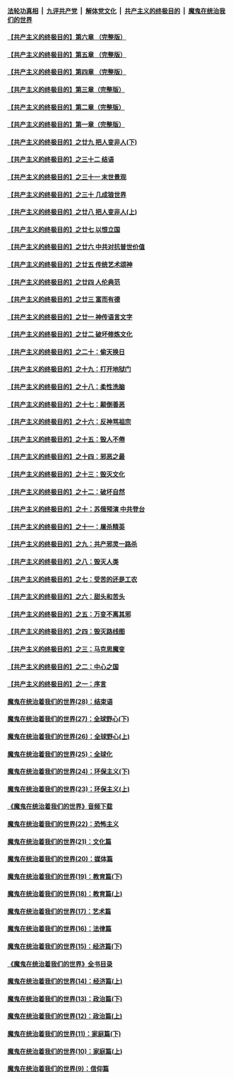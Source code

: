 ####  [法轮功真相](../../../../basic/blob/master/README.md?t=01300013) &nbsp;|&nbsp; [九评共产党](../../../../9ping.md/blob/master/README.md?t=01300013) &nbsp;|&nbsp; [解体党文化](../../../../jtdwh.md/blob/master/README.md?t=01300013)  &nbsp;|&nbsp; [共产主义的终极目的](../../../../gczydzjmd.md/blob/master/README.md?t=01300013) &nbsp;|&nbsp; [魔鬼在统治我们的世界](../../../../mgztzwmdsj.md/blob/master/README.md?t=01300013) 

#### [【共产主义的终极目的】第六章 （完整版）](../pages/nsc422/n11428913.md?t=01300013) 

#### [【共产主义的终极目的】第五章 （完整版）](../pages/nsc422/n11428912.md?t=01300013) 

#### [【共产主义的终极目的】第四章 （完整版）](../pages/nsc422/n11428907.md?t=01300013) 

#### [【共产主义的终极目的】第三章（完整版）](../pages/nsc422/n11428848.md?t=01300013) 

#### [【共产主义的终极目的】第二章（完整版）](../pages/nsc422/n11428831.md?t=01300013) 

#### [【共产主义的终极目的】第一章（完整版）](../pages/nsc422/n11417651.md?t=01300013) 

#### [【共产主义的终极目的】之廿九 把人变非人(下)](../pages/nsc422/n11344140.md?t=01300013) 

#### [【共产主义的终极目的】之三十二 结语](../pages/nsc422/n11360535.md?t=01300013) 

#### [【共产主义的终极目的】之三十一 末世景观](../pages/nsc422/n11351129.md?t=01300013) 

#### [【共产主义的终极目的】之三十 几成狼世界](../pages/nsc422/n11348280.md?t=01300013) 

#### [【共产主义的终极目的】之廿八 把人变非人(上)](../pages/nsc422/n11340492.md?t=01300013) 

#### [【共产主义的终极目的】之廿七 以恨立国](../pages/nsc422/n11336944.md?t=01300013) 

#### [【共产主义的终极目的】之廿六 中共对抗普世价值](../pages/nsc422/n11324785.md?t=01300013) 

#### [【共产主义的终极目的】之廿五 传统艺术颂神](../pages/nsc422/n11296396.md?t=01300013) 

#### [【共产主义的终极目的】之廿四 人伦典范](../pages/nsc422/n11296397.md?t=01300013) 

#### [【共产主义的终极目的】之廿三 富而有德](../pages/nsc422/n11283598.md?t=01300013) 

#### [【共产主义的终极目的】之廿一 神传语言文字](../pages/nsc422/n11263265.md?t=01300013) 

#### [【共产主义的终极目的】之廿二 破坏修炼文化](../pages/nsc422/n11245728.md?t=01300013) 

#### [【共产主义的终极目的】之二十：偷天换日](../pages/nsc422/n11238846.md?t=01300013) 

#### [【共产主义的终极目的】之十九：打开地狱门](../pages/nsc422/n11206376.md?t=01300013) 

#### [【共产主义的终极目的】之十八：柔性洗脑](../pages/nsc422/n11199994.md?t=01300013) 

#### [【共产主义的终极目的】之十七：颠倒善恶](../pages/nsc422/n11179782.md?t=01300013) 

#### [【共产主义的终极目的】之十六：反神骂祖宗](../pages/nsc422/n11166798.md?t=01300013) 

#### [【共产主义的终极目的】之十五：毁人不倦](../pages/nsc422/n11166792.md?t=01300013) 

#### [【共产主义的终极目的】之十四：邪恶之最](../pages/nsc422/n11150249.md?t=01300013) 

#### [【共产主义的终极目的】之十三：毁灭文化](../pages/nsc422/n11135227.md?t=01300013) 

#### [【共产主义的终极目的】之十二：破坏自然](../pages/nsc422/n11135214.md?t=01300013) 

#### [【共产主义的终极目的】之十：苏俄预演 中共登台](../pages/nsc422/n11118424.md?t=01300013) 

#### [【共产主义的终极目的】之十一：屠杀精英](../pages/nsc422/n11118442.md?t=01300013) 

#### [【共产主义的终极目的】之九：共产邪灵一路杀](../pages/nsc422/n11114139.md?t=01300013) 

#### [【共产主义的终极目的】之八：毁灭人类](../pages/nsc422/n11108503.md?t=01300013) 

#### [【共产主义的终极目的】之七：受苦的还是工农](../pages/nsc422/n11101809.md?t=01300013) 

#### [【共产主义的终极目的】之六：甜头和苦头](../pages/nsc422/n11096971.md?t=01300013) 

#### [【共产主义的终极目的】之五：万变不离其邪](../pages/nsc422/n11091285.md?t=01300013) 

#### [【共产主义的终极目的】之四：毁灭路线图](../pages/nsc422/n11086284.md?t=01300013) 

#### [【共产主义的终极目的】之三：马克思魔变](../pages/nsc422/n11061941.md?t=01300013) 

#### [【共产主义的终极目的】之二：中心之国](../pages/nsc422/n11047728.md?t=01300013) 

#### [【共产主义的终极目的】之一：序言](../pages/nsc422/n11086077.md?t=01300013) 

#### [魔鬼在统治着我们的世界(28)：结束语](../pages/nsc422/n10936246.md?t=01300013) 

#### [魔鬼在统治着我们的世界(27)：全球野心(下)](../pages/nsc422/n10928319.md?t=01300013) 

#### [魔鬼在统治着我们的世界(26)：全球野心(上)](../pages/nsc422/n10900318.md?t=01300013) 

#### [魔鬼在统治着我们的世界(25)：全球化](../pages/nsc422/n10788205.md?t=01300013) 

#### [魔鬼在统治着我们的世界(24)：环保主义(下)](../pages/nsc422/n10695307.md?t=01300013) 

#### [魔鬼在统治着我们的世界(23)：环保主义(上)](../pages/nsc422/n10688613.md?t=01300013) 

#### [《魔鬼在统治着我们的世界》音频下载](../pages/nsc422/n10635553.md?t=01300013) 

#### [魔鬼在统治着我们的世界(22)：恐怖主义](../pages/nsc422/n10614727.md?t=01300013) 

#### [魔鬼在统治着我们的世界(21)：文化篇](../pages/nsc422/n10597706.md?t=01300013) 

#### [魔鬼在统治着我们的世界(20)：媒体篇](../pages/nsc422/n10586579.md?t=01300013) 

#### [魔鬼在统治着我们的世界(19)：教育篇(下)](../pages/nsc422/n10564808.md?t=01300013) 

#### [魔鬼在统治着我们的世界(18)：教育篇(上)](../pages/nsc422/n10526970.md?t=01300013) 

#### [魔鬼在统治着我们的世界(17)：艺术篇](../pages/nsc422/n10499093.md?t=01300013) 

#### [魔鬼在统治着我们的世界(16)：法律篇](../pages/nsc422/n10485969.md?t=01300013) 

#### [魔鬼在统治着我们的世界(15)：经济篇(下)](../pages/nsc422/n10469975.md?t=01300013) 

#### [《魔鬼在统治着我们的世界》全书目录](../pages/nsc422/n10464261.md?t=01300013) 

#### [魔鬼在统治着我们的世界(14)：经济篇(上)](../pages/nsc422/n10457370.md?t=01300013) 

#### [魔鬼在统治着我们的世界(13)：政治篇(下)](../pages/nsc422/n10448270.md?t=01300013) 

#### [魔鬼在统治着我们的世界(12)：政治篇(上)](../pages/nsc422/n10444576.md?t=01300013) 

#### [魔鬼在统治着我们的世界(11)：家庭篇(下)](../pages/nsc422/n10440961.md?t=01300013) 

#### [魔鬼在统治着我们的世界(10)：家庭篇(上)](../pages/nsc422/n10435448.md?t=01300013) 

#### [魔鬼在统治着我们的世界(9)：信仰篇](../pages/nsc422/n10432159.md?t=01300013) 

